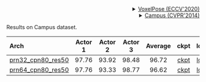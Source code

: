 <!-- [ALGORITHM] -->

<details>
<summary align="right"><a href="https://www.ecva.net/papers/eccv_2020/papers_ECCV/papers/123460188.pdf">VoxelPose (ECCV'2020)</a></summary>

```bibtex
@inproceedings{tumultipose,
  title={VoxelPose: Towards Multi-Camera 3D Human Pose Estimation in Wild Environment},
  author={Tu, Hanyue and Wang, Chunyu and Zeng, Wenjun},
  booktitle={ECCV},
  year={2020}
}
```

</details>

<!-- [DATASET] -->

<details>
<summary align="right"><a href="http://campar.in.tum.de/pub/belagiannis2014cvpr/belagiannis2014cvpr.pdf">Campus (CVPR'2014)</a></summary>

```bibtex
@inproceedings {belagian14multi,
    title = {{3D} Pictorial Structures for Multiple Human Pose Estimation},
    author = {Belagiannis, Vasileios and Amin, Sikandar and Andriluka, Mykhaylo and Schiele, Bernt and Navab
    Nassir and Ilic, Slobodan},
    booktitle = {IEEE Computer Society Conference on Computer Vision and Pattern Recognition (CVPR)},
    year = {2014},
    month = {June},
    organization={IEEE}
}
```

</details>

Results on Campus dataset.

| Arch | Actor 1 | Actor 2 | Actor 3 | Average| ckpt | log |
| :--- | :---: | :---: | :---: | :---: | :---: | :---: |
| [prn32_cpn80_res50](/configs/body/3d_kpt_mview_rgb_img/voxelpose/campus/voxelpose_prn32x32x32_cpn80x80x20_campus_cam3.py) | 97.76 | 93.92 | 98.48 | 96.72 | [ckpt](https://download.openmmlab.com/mmpose/body3d/voxelpose/voxelpose_prn32x32x32_cpn80x80x20_campus_cam3-3ecee30e_20220323.pth) | [log](https://download.openmmlab.com/mmpose/body3d/voxelpose/voxelpose_prn32x32x32_cpn80x80x20_campus_cam3_20220323.log.json) |
| [prn64_cpn80_res50](/configs/body/3d_kpt_mview_rgb_img/voxelpose/campus/voxelpose_prn64x64x64_cpn80x80x20_campus_cam3.py) | 97.76 | 93.33 | 98.77 | 96.62| [ckpt](https://download.openmmlab.com/mmpose/body3d/voxelpose/voxelpose_prn64x64x64_cpn80x80x20_campus_cam3-d8decbf7_20220323.pth) | [log](https://download.openmmlab.com/mmpose/body3d/voxelpose/voxelpose_prn64x64x64_cpn80x80x20_campus_cam3_20220323.log.json) |

